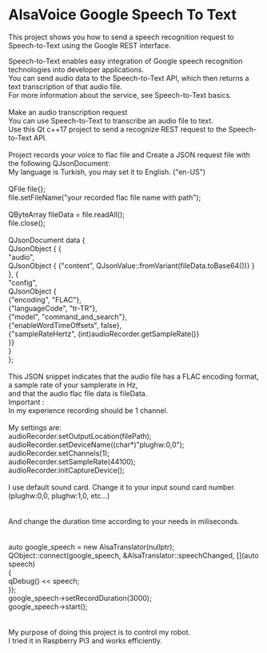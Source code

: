 # AlsaVoice Google Speech To Text

This project shows you how to send a speech recognition request to Speech-to-Text using the Google REST interface.</br>

Speech-to-Text enables easy integration of Google speech recognition technologies into developer applications.</br>
You can send audio data to the Speech-to-Text API, which then returns a text transcription of that audio file.</br> 
For more information about the service, see Speech-to-Text basics.</br>
</br>
Make an audio transcription request</br>
You can use Speech-to-Text to transcribe an audio file to text.</br>
Use this Qt c++17 project to send a recognize REST request to the Speech-to-Text API.</br>
</br>
Project records your voice to flac file and Create a JSON request file with the following QJsonDocument:</br>
My language is Turkish, you may set it to English. ("en-US")</br>
</br>
 QFile file{};</br>
 file.setFileName("your recorded flac file name with path");</br>
 </br>
 QByteArray fileData = file.readAll();</br>
 file.close();</br>
</br>
 QJsonDocument data {</br>
        QJsonObject { {</br>
                "audio",</br>
                QJsonObject { {"content", QJsonValue::fromVariant(fileData.toBase64())} }</br>
                      },  {</br>
                "config",</br>
                QJsonObject {</br>
                    {"encoding", "FLAC"},</br>
                    {"languageCode", "tr-TR"},</br>
                    {"model", "command_and_search"},</br>
                    {"enableWordTimeOffsets", false},</br>
                    {"sampleRateHertz", (int)audioRecorder.getSampleRate()}</br>
                }}</br>
                    }</br>
    };
</br>  
This JSON snippet indicates that the audio file has a FLAC encoding format, a sample rate of your samplerate in Hz,</br>
and that the audio flac file data is fileData.</br>
Important : </br>
In my experience recording should be 1 channel.</br>
</br>
My settings are:</br>
    audioRecorder.setOutputLocation(filePath);</br>
    audioRecorder.setDeviceName((char*)"plughw:0,0");</br>
    audioRecorder.setChannels(1);</br>
    audioRecorder.setSampleRate(44100);</br>
    audioRecorder.initCaptureDevice();</br>
</br> 
I use default sound card. Change it to your input sound card number.</br>
(plughw:0,0, plughw:1,0, etc...)</br>    
</br>
And change the duration time according to your needs in miliseconds.</br>
</br></br>
auto google_speech = new AlsaTranslator(nullptr);</br>
QObject::connect(google_speech, &AlsaTranslator::speechChanged, [](auto speech)</br>
{</br>
    qDebug() << speech;</br>
});</br>
google_speech->setRecordDuration(3000);</br>
google_speech->start();</br>
</br></br>
My purpose of doing this project is to control my robot.</br> 
I tried it in Raspberry Pi3 and works efficiently.</br>

